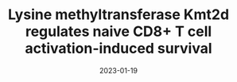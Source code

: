 ---
title: "Lysine methyltransferase Kmt2d regulates naive CD8+ T cell activation-induced survival"
collection: publications
permalink: /publication/paper_6
date: 2023-01-19
category: manuscripts
venue: 'Frontiers in Immunology'
slidesurl: #
paperurl: 'https://www.frontiersin.org/journals/immunology/articles/10.3389/fimmu.2022.1095140/full'
citation: 'Jaekwan Kim; <b> Thomas Nguyen<\b>; Jeffrey Cifello; Rahell Ahmad; Yongqing Zhang; Qian Yang; Ji-Eun Lee; Xiang Li; Yan Kai; Supriyo De; Weiqun Peng; Kai Ge; Nan-ping Weng'
---